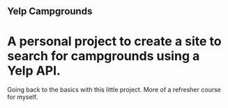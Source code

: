 ## Yelp Campgrounds
# A personal project to create a site to search for campgrounds using a Yelp API.
Going back to the basics with this little project. More of a refresher course for myself.
